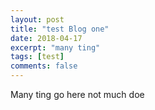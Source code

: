 ```yaml
---
layout: post
title: "test Blog one"
date: 2018-04-17
excerpt: "many ting"
tags: [test]
comments: false
---
```


Many ting go here not much doe
